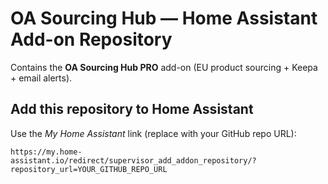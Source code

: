
# OA Sourcing Hub — Home Assistant Add-on Repository

Contains the **OA Sourcing Hub PRO** add-on (EU product sourcing + Keepa + email alerts).

## Add this repository to Home Assistant
Use the *My Home Assistant* link (replace with your GitHub repo URL):
```
https://my.home-assistant.io/redirect/supervisor_add_addon_repository/?repository_url=YOUR_GITHUB_REPO_URL
```
